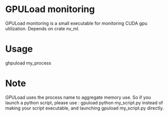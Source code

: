 GPULoad monitoring
==

GPULoad monitoring is a small executable for monitoring CUDA gpu utilization.
Depends on crate nv_ml.

Usage
==

ghpuload my_process

Note
==

GPULoad uses the process name to aggregate memory use. So if you launch a python script, please use :
 gpuload python my_script.py
instead of making your script executable, and launching 
 gpuload my_script.py 
directly.

